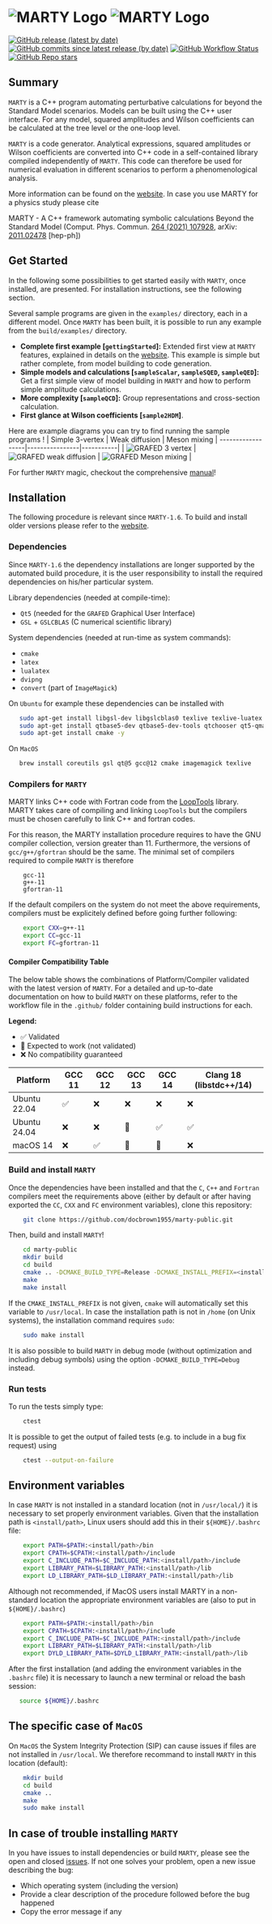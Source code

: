 # ![MARTY Logo](assets/logo_marty_black.png#gh-light-mode-only) ![MARTY Logo](assets/logo_marty_white.png#gh-dark-mode-only)
[![GitHub release (latest by date)](https://img.shields.io/github/v/release/docbrown1955/marty-public?color=blue&logo=GitHub&logoColor=blue&style=flat-square)](https://github.com/docbrown1955/marty-public/releases) [![GitHub commits since latest release (by date)](https://img.shields.io/github/commits-since/docbrown1955/marty-public/latest?logo=GitHub&style=flat-square)](https://github.com/docbrown1955/marty-public/commits/master)
[![GitHub Workflow Status](https://img.shields.io/github/actions/workflow/status/docbrown1955/marty-public/c-cpp.yml?branch=master&label=test&logo=GitHub&style=flat-square)](https://github.com/docbrown1955/marty-public/actions)
[![GitHub Repo stars](https://img.shields.io/github/stars/docbrown1955/marty-public?logo=GitHub&logoColor=gold&style=social)](https://github.com/docbrown1955/marty-public/stargazers)


## Summary

`MARTY` is a C++ program automating perturbative calculations for beyond the Standard Model scenarios.
Models can be built using the C++ user interface. For any model, squared amplitudes and Wilson coefficients
can be calculated at the tree level or the one-loop level.

`MARTY` is a code generator. Analytical expressions, squared amplitudes or Wilson coefficients are
converted into C++ code in a self-contained library compiled independently of `MARTY`.
This code can therefore be used for numerical evaluation in different scenarios to perform a
phenomenological analysis.

More information can be found on the [website](https://marty.in2p3.fr). In case you use MARTY for a physics study please cite

MARTY - A C++ framework automating symbolic calculations Beyond the Standard Model
(Comput. Phys. Commun. [264 (2021) 107928](https://linkinghub.elsevier.com/retrieve/pii/S001046552100062X), arXiv: [2011.02478](https://arxiv.org/abs/2011.02478) [hep-ph])

## Get Started

In the following some possibilities to get started easily with `MARTY`, once installed, are presented. For installation instructions, see the following section.

Several sample programs are given in the `examples/` directory, each in a different model. 
Once `MARTY` has been built, it is possible to run any example from the `build/examples/` directory.

 - **Complete first example \[`gettingStarted`\]:** Extended first view at `MARTY` features, explained in details on the [website](https://marty.in2p3.fr/gettingStarted.html). This example is simple but rather complete, from model building to code generation.
 - **Simple models and calculations \[`sampleScalar`, `sampleSQED`, `sampleQED`\]:** Get a first simple view of model building in `MARTY` and how to perform simple amplitude calculations.
 - **More complexity \[`sampleQCD`\]:** Group representations and cross-section calculation.
 - **First glance at Wilson coefficients \[`sample2HDM`\]**.

Here are example diagrams you can try to find running the sample programs !
| Simple 3-vertex | Weak diffusion | Meson mixing |
------------------|----------------|-----------|
| ![GRAFED 3 vertex](assets/grafed_3vertex.png) |  ![GRAFED weak diffusion](assets/grafed_weak.png) | ![GRAFED Meson mixing](assets/grafed_box.png) |

For further `MARTY` magic, checkout the comprehensive [manual](https://marty.in2p3.fr/doc/marty-manual.pdf)!
## Installation

The following procedure is relevant since `MARTY-1.6`. To build and install older versions please refer to the [website](https://marty.in2p3.fr/download.html).

### Dependencies

Since `MARTY-1.6` the dependency installations are longer supported by the automated build procedure, it is the user responsibility to install the required dependencies on his/her particular system.

Library dependencies (needed at compile-time):
 - `Qt5` (needed for the `GRAFED` Graphical User Interface)
 - `GSL` + `GSLCBLAS` (C numerical scientific library)

System dependencies (needed at run-time as system commands):
 - `cmake`
 - `latex`
 - `lualatex`
 - `dvipng`
 - `convert` (part of `ImageMagick`)

 On `Ubuntu` for example these dependencies can be installed with
 ``` bash
    sudo apt-get install libgsl-dev libgslcblas0 texlive texlive-luatex dvipng coreutils imagemagick -y
    sudo apt-get install qtbase5-dev qtbase5-dev-tools qtchooser qt5-qmake -y
    sudo apt-get install cmake -y
 ```
 On `MacOS`
 ``` bash
    brew install coreutils gsl qt@5 gcc@12 cmake imagemagick texlive
 ```

### Compilers for `MARTY`

MARTY links C++ code with Fortran code from the [LoopTools](http://www.feynarts.de/looptools/) library.
MARTY takes care of compiling and linking `LoopTools` but the compilers must be chosen carefully to link C++ and fortran codes.

For this reason, the MARTY installation procedure requires to have the GNU compiler collection, version greater than 11. Furthermore, the versions of `gcc/g++/gfortran` should be the same. The minimal set of compilers required to compile `MARTY` is therefore
```
    gcc-11
    g++-11
    gfortran-11
```

If the default compilers on the system do not meet the above requirements, compilers must be explicitely defined before going further following:
``` bash
    export CXX=g++-11
    export CC=gcc-11
    export FC=gfortran-11
```

#### Compiler Compatibility Table

The below table shows the combinations of Platform/Compiler validated with the latest version of `MARTY`.
For a detailed and up-to-date documentation on how to build `MARTY` on these platforms, refer to the workflow file in the `.github/` folder containing build instructions for each.

**Legend:**
- ✅ Validated
- 🔶 Expected to work (not validated)
- ❌ No compatibility guaranteed

| Platform             | GCC 11 | GCC 12 | GCC 13 | GCC 14 | Clang 18 (libstdc++/14) |
|----------------------|--------|--------|--------|----------|----------|
| Ubuntu 22.04         | ✅     | ❌     | ❌     | ❌       |   ❌   |
| Ubuntu 24.04         | ❌     | ❌     | 🔶     | ✅       |   ✅   |
| macOS 14             | ❌     | ✅     | 🔶     | 🔶       |   ❌   |

### Build and install `MARTY`

Once the dependencies have been installed and that the `C`, `C++` and `Fortran` compilers meet the requirements above (either by default or after having exported the `CC`, `CXX` and `FC` environment variables), clone this repository:
```bash
    git clone https://github.com/docbrown1955/marty-public.git
```
Then, build and install `MARTY`!
``` bash
    cd marty-public
    mkdir build
    cd build
    cmake .. -DCMAKE_BUILD_TYPE=Release -DCMAKE_INSTALL_PREFIX=<installation-path-for-marty>
    make
    make install
```

If the `CMAKE_INSTALL_PREFIX` is not given, `cmake` will automatically set this variable to `/usr/local`. In case the installation path is not in `/home` (on Unix systems), the installation command requires `sudo`:
``` bash
    sudo make install
```

It is also possible to build `MARTY` in debug mode (without optimization and including debug symbols) using the option `-DCMAKE_BUILD_TYPE=Debug` instead.

### Run tests

To run the tests simply type:
``` bash
    ctest
 ```
It is possible to get the output of failed tests (e.g. to include in a bug fix request) using
``` bash
    ctest --output-on-failure
```


## Environment variables

In case `MARTY` is not installed in a standard location (not in `/usr/local/`) it is necessary to set properly environment variables. Given that the installation path is `<install/path>`, Linux users should add this in their `${HOME}/.bashrc` file:

``` bash
    export PATH=$PATH:<install/path>/bin
    export CPATH=$CPATH:<install/path>/include
    export C_INCLUDE_PATH=$C_INCLUDE_PATH:<install/path>/include
    export LIBRARY_PATH=$LIBRARY_PATH:<install/path>/lib
    export LD_LIBRARY_PATH=$LD_LIBRARY_PATH:<install/path>/lib
```

Although not recommended, if MacOS users install MARTY in a non-standard location the appropriate environment variables are (also to put in `${HOME}/.bashrc`)

``` bash
    export PATH=$PATH:<install/path>/bin
    export CPATH=$CPATH:<install/path>/include
    export C_INCLUDE_PATH=$C_INCLUDE_PATH:<install/path>/include
    export LIBRARY_PATH=$LIBRARY_PATH:<install/path>/lib
    export DYLD_LIBRARY_PATH=$DYLD_LIBRARY_PATH:<install/path>/lib
```

After the first installation (and adding the environment variables in the `.bashrc` file) it is necessary to launch a new terminal or reload the bash session:

``` bash
   source ${HOME}/.bashrc
```

## The specific case of `MacOS`

On `MacOS` the System Integrity Protection (SIP) can cause issues if files are not installed in `/usr/local`. We therefore recommand to install `MARTY` in this location (default):
``` bash
    mkdir build
    cd build
    cmake ..
    make
    sudo make install
```

## In case of trouble installing `MARTY`

In you have issues to install dependencies or build `MARTY`, please see the open and closed [issues](https://github.com/docbrown1955/marty-public/issues). If not one solves your problem, open a new issue describing the bug:
 - Which operating system (including the version)
 - Provide a clear description of the procedure followed before the bug happened
 - Copy the error message if any
